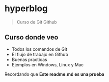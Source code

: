 # hyperblog

> Curso de Git  Github

## Curso donde veo 
* Todos los comandos de Git
* El flujo de trabajo en Github
* Buenas practicas
* Ejemplos en Windows, Linux y Mac

Recordando que **Este readme.md es una prueba** 
